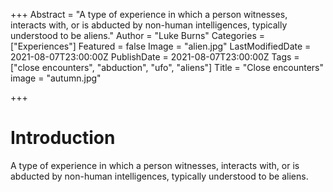 +++
Abstract = "A type of experience in which a person witnesses, interacts with, or is abducted by non-human intelligences, typically understood to be aliens."
Author = "Luke Burns"
Categories = ["Experiences"]
Featured = false
Image = "alien.jpg"
LastModifiedDate = 2021-08-07T23:00:00Z
PublishDate = 2021-08-07T23:00:00Z
Tags = ["close encounters", "abduction", "ufo", "aliens"]
Title = "Close encounters"
image = "autumn.jpg"

+++
# Introduction

A type of experience in which a person witnesses, interacts with, or is abducted by non-human intelligences, typically understood to be aliens.
